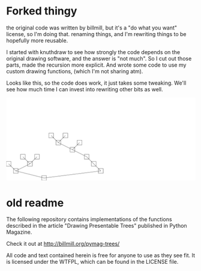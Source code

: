 # Forked thingy

the original code was written by billmill, but it's a "do what you want" license, so I'm doing that. renaming things, and I'm rewriting things to be hopefully more reusable.

I started with knuthdraw to see how strongly the code depends on the original drawing software, and the answer is "not much". So I cut out those parts, made the recursion more explicit. And wrote some code to use my custom drawing functions, (which I'm not sharing atm).

Looks like this, so the code does work, it just takes some tweaking. We'll see how much time I can invest into rewriting other bits as well.

![test_knuthdraw.svg](test_knuthdraw.svg)

# old readme
The following repository contains implementations of the functions described in the article "Drawing Presentable Trees" published in Python Magazine.

Check it out at http://billmill.org/pymag-trees/

All code and text contained herein is free for anyone to use as they see fit. It is licensed under the WTFPL, which can be found in the LICENSE file.
